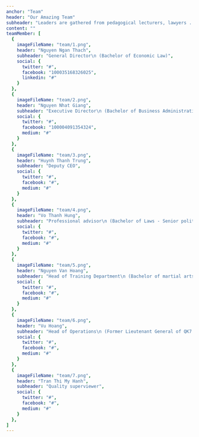 ```yaml
---
anchor: "Team"
header: "Our Amazing Team"
subheader: "Leaders are gathered from pedagogical lecturers, lawyers ... especially officers in the army and police force, most of them are professional officers, supervisors, scouts, commandos, is an elite special force who has worked for many years in the cause of national defense."
content: ""
teamMember: [
  {
    imageFileName: "team/1.png",
    header: "Nguyen Ngan Thach",
    subheader: "General Director\n (Bachelor of Economic Law)",
    social: {
      twitter: "#",
      facebook: "100035168326025",
      linkedin: "#"
    }
  },
  {
    imageFileName: "team/2.png",
    header: "Nguyen Nhat Giang",
    subheader: "Executive Director\n (Bachelor of Business Administration)",
    social: {
      twitter: "#",
      facebook: "100004091354324",
      medium: "#"
    }
  },
  {
    imageFileName: "team/3.png",
    header: "Huynh Thanh Trung",
    subheader: "Deputy CEO",
    social: {
      twitter: "#",
      facebook: "#",
      medium: "#"
    }
  },
  {
    imageFileName: "team/4.png",
    header: "Vo Thanh Hung",
    subheader: "Professional advisor\n (Bachelor of Laws - Senior political theory - Former City Inspector)",
    social: {
      twitter: "#",
      facebook: "#",
      medium: "#"
    }
  },
  {
    imageFileName: "team/5.png",
    header: "Nguyen Van Hoang",
    subheader: "Head of Training Department\n (Bachelor of martial arts in Taekwondo five-dan)",
    social: {
      twitter: "#",
      facebook: "#",
      medium: "#"
    }
  },
  {
    imageFileName: "team/6.png",
    header: "Vu Hoang",
    subheader: "Head of Operations\n (Former Lieutenant General of QK7 Logistics Department)",
    social: {
      twitter: "#",
      facebook: "#",
      medium: "#"
    }
  },
  {
    imageFileName: "team/7.png",
    header: "Tran Thi My Hanh",
    subheader: "Quality superviewer",
    social: {
      twitter: "#",
      facebook: "#",
      medium: "#"
    }
  },
]
---
```

